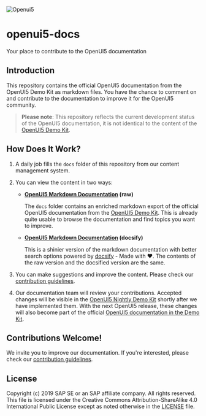 ![Openui5](media/openui5.png)

# openui5-docs

Your place to contribute to the OpenUI5 documentation

## Introduction

This repository contains the official OpenUI5 documentation from the OpenUI5 Demo Kit as markdown files. You have the chance to comment on and contribute to the documentation to improve it for the OpenUI5 community.

>**Please note**: This repository reflects the current development status of the OpenUI5 documentation, it is not identical to the content of the [OpenUI5 Demo Kit](https://openui5.hana.ondemand.com/#/topic).

## How Does It Work?

1. A daily job fills the `docs` folder of this repository from our content management system.

2. You can view the content in two ways:

   * **[OpenUI5 Markdown Documentation](docs/index.md) (raw)**

     The `docs` folder contains an enriched markdown export of the official OpenUI5 documentation from the [OpenUI5 Demo Kit](https://openui5.hana.ondemand.com/#/topic). This is already quite usable to browse the documentation and find topics you want to improve.

   * **[OpenUI5 Markdown Documentation](https://sap.github.io/openui5-docs/) (docsify)**

     This is a shinier version of the markdown documentation with better search options powered by [docsify](https://docsify.js.org/) - Made with ❤️. The contents of the raw version and the docsified version are the same.

3. You can make suggestions and improve the content. Please check our [contribution guidelines](CONTRIBUTING.md).

4. Our documentation team will review your contributions. Accepted changes will be visible in the [OpenUI5 Nightly Demo Kit](https://openui5nightly.hana.ondemand.com/#/topic) shortly after we have implemented them. With the next OpenUI5 release, these changes will also become part of the official [OpenUI5 documentation in the Demo Kit](https://openui5.hana.ondemand.com/#/topic).

## Contributions Welcome!

We invite you to improve our documentation. If you're interested, please check our [contribution guidelines](CONTRIBUTING.md).

## License

Copyright (c) 2019 SAP SE or an SAP affiliate company. All rights reserved.
This file is licensed under the Creative Commons Attribution-ShareAlike 4.0 International Public License except as noted otherwise in the [LICENSE](/LICENSE) file.
